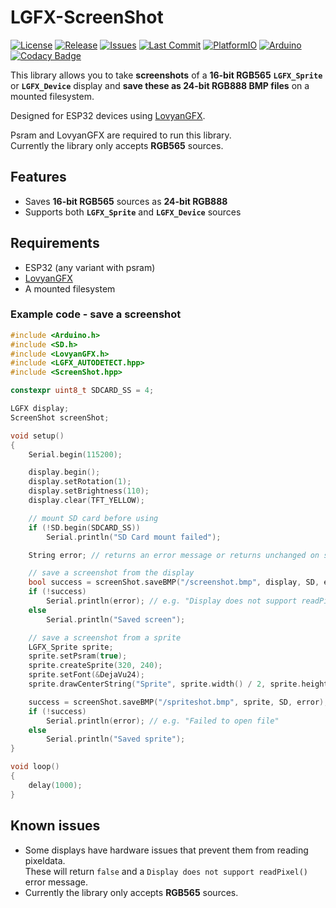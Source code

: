 # LGFX-ScreenShot

[![License](https://img.shields.io/github/license/CelliesProjects/lgfx-screenshot)](https://github.com/CelliesProjects/lgfx-screenshot/blob/main/LICENSE)
[![Release](https://img.shields.io/github/v/release/CelliesProjects/lgfx-screenshot)](https://github.com/CelliesProjects/lgfx-screenshot/releases/latest)
[![Issues](https://img.shields.io/github/issues/CelliesProjects/lgfx-screenshot)](https://github.com/CelliesProjects/lgfx-screenshot/issues)
[![Last Commit](https://img.shields.io/github/last-commit/CelliesProjects/lgfx-screenshot)](https://github.com/CelliesProjects/lgfx-screenshot/commits)
[![PlatformIO](https://img.shields.io/badge/PlatformIO-Compatible-green?logo=platformio)](https://registry.platformio.org/libraries/celliesprojects/lgfx-ScreenShot)
[![Arduino](https://img.shields.io/badge/Arduino-ESP32-blue?logo=arduino)](https://www.arduino.cc/)
[![Codacy Badge](https://app.codacy.com/project/badge/Grade/5c02977f0816457282ce90c3e4dc6153)](https://app.codacy.com/gh/CelliesProjects/LGFX-ScreenShot/dashboard?utm_source=gh&utm_medium=referral&utm_content=&utm_campaign=Badge_grade)

This library allows you to take **screenshots** of a **16-bit RGB565** **`LGFX_Sprite`** or **`LGFX_Device`** display and **save these as 24-bit RGB888 BMP files** on a mounted filesystem.  

Designed for ESP32 devices using [LovyanGFX](https://github.com/lovyan03/LovyanGFX).

Psram and LovyanGFX are required to run this library.  
Currently the library only accepts **RGB565** sources.

## Features

- Saves **16-bit RGB565** sources as **24-bit RGB888**  
- Supports both **`LGFX_Sprite`** and **`LGFX_Device`** sources  

## Requirements

- ESP32 (any variant with psram)  
- [LovyanGFX](https://github.com/lovyan03/LovyanGFX)  
- A mounted filesystem 

### Example code - save a screenshot

```c++
#include <Arduino.h>
#include <SD.h>
#include <LovyanGFX.h>
#include <LGFX_AUTODETECT.hpp>
#include <ScreenShot.hpp>

constexpr uint8_t SDCARD_SS = 4;

LGFX display;
ScreenShot screenShot;

void setup()
{
    Serial.begin(115200);

    display.begin();
    display.setRotation(1);
    display.setBrightness(110);
    display.clear(TFT_YELLOW);

    // mount SD card before using
    if (!SD.begin(SDCARD_SS))
        Serial.println("SD Card mount failed");

    String error; // returns an error message or returns unchanged on success

    // save a screenshot from the display
    bool success = screenShot.saveBMP("/screenshot.bmp", display, SD, error);
    if (!success)
        Serial.println(error); // e.g. "Display does not support readPixel()"
    else
        Serial.println("Saved screen");

    // save a screenshot from a sprite
    LGFX_Sprite sprite;
    sprite.setPsram(true);
    sprite.createSprite(320, 240);
    sprite.setFont(&DejaVu24);
    sprite.drawCenterString("Sprite", sprite.width() / 2, sprite.height() / 2);

    success = screenShot.saveBMP("/spriteshot.bmp", sprite, SD, error);
    if (!success)
        Serial.println(error); // e.g. "Failed to open file"
    else
        Serial.println("Saved sprite");
}

void loop()
{
    delay(1000);
}
```

## Known issues

- Some displays have hardware issues that prevent them from reading pixeldata.  
These will return `false` and a `Display does not support readPixel()` error message.  
- Currently the library only accepts **RGB565** sources.

